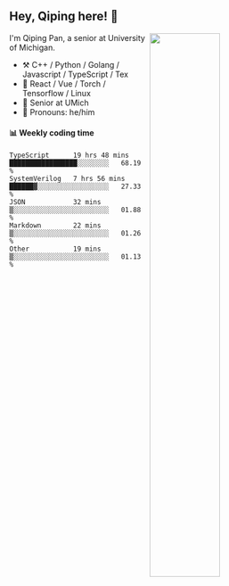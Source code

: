 

## Hey, Qiping here! :wave:

[<img align="right" width="50%" src="https://github-readme-stats.vercel.app/api?username=ppppqp&theme=dark&show_icons=true">](https://metrics.lecoq.io/ppppqp?template=classic)


I'm Qiping Pan, a senior at University of Michigan.

-   :hammer_and_pick: C++ / Python / Golang / Javascript / TypeScript / Tex
-   :pencil: React / Vue / Torch / Tensorflow / Linux 
-   :seedling: Senior at UMich
-   :man: Pronouns: he/him



#### :bar_chart: Weekly coding time

<!--START_SECTION:waka-->

```text
TypeScript      19 hrs 48 mins  █████████████████░░░░░░░░   68.19 %
SystemVerilog   7 hrs 56 mins   ██████▓░░░░░░░░░░░░░░░░░░   27.33 %
JSON            32 mins         ▒░░░░░░░░░░░░░░░░░░░░░░░░   01.88 %
Markdown        22 mins         ▒░░░░░░░░░░░░░░░░░░░░░░░░   01.26 %
Other           19 mins         ▒░░░░░░░░░░░░░░░░░░░░░░░░   01.13 %
```

<!--END_SECTION:waka-->
